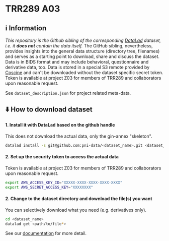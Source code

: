 # TRR289 A03

## ℹ️ Information
*This repository is the Github sibling of the corresponding [DataLad](https://www.datalad.org/) dataset, i.e. it **does not** contain the data itself.*
The GitHub sibling, nevertheless, provides insights into the general data structure (directory tree, filenames) and serves as a starting point to download, share and discuss the dataset.
 Data is in BIDS format and may include behavioral, questionnaire and derivative data, too.
Data is stored in a special S3 remote provided by [Coscine](https://coscine.rwth-aachen.de/) and can't be downloaded without the dataset specific secret token.
Token is available at project Z03 for members of TRR289 and collaborators upon reasonable request.

See `dataset_description.json` for project related meta-data.

## ⬇️ How to download dataset

#### 1. Install it with DataLad based on the github handle
This does not download the actual data, only the gin-annex "skeleton".
```bash
datalad install -s git@github.com:pni-data/<dataset_name>.git <dataset_name>
```
#### 2. Set up the security token to access the actual data
Token is available at project Z03 for members of TRR289 and collaborators upon reasonable request.
```bash
export AWS_ACCESS_KEY_ID="XXXXX-XXXX-XXXX-XXXX-XXXX"
export AWS_SECRET_ACCESS_KEY="XXXXXXXX"
```

#### 2. Change to the dataset directory and download the file(s) you want
You can selectively download what you need (e.g. derivatives only).
```bash
cd <dataset_name>
datalad get <path/to/file*>
```


See our [documentation](https://github.com/pni-data/.github/blob/master/profile/README.md) for more detail.
